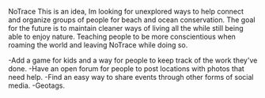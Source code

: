 NoTrace
This is an idea, Im looking for unexplored ways to help connect and organize
groups of people for beach and ocean conservation. The goal for the future
is to maintain cleaner ways of living all the while still being able to enjoy
nature. Teaching people to be more conscientious when roaming the world and leaving
NoTrace while doing so.


-Add a game for kids and a way for people to keep track of the work they've done.
-Have an open forum for people to post locations with photos that need help.
-Find an easy way to share events through other forms of social media.
-Geotags.

